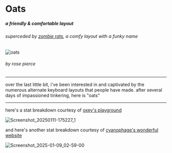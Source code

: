 # **Oats** 
##### a friendly & comfortable layout  
###### superceded by [zombie rats](https://github.com/rowie324/Zombie-Rats), a comfy layout with a funky name

![oats](https://github.com/user-attachments/assets/76e9c39d-8684-4812-8887-f91c583ed7ed)

###### by rose pierce
---
over the last little bit, i've been interested in and captivated by the numerous alternate keyboard layouts that people have made. 
after several days of impassioned tinkering, here is "oats"

---
here's a stat breakdown courtesy of [oxey's playground](https://oxey.dev/playground/index.html)

![Screenshot_20250111-175227_1](https://github.com/user-attachments/assets/e4257e21-c160-4c47-85d2-1b376a5c0a83)

and here's another stat breakdown
courtesy of [cyanophage's wonderful website](https://cyanophage.github.io/playground.html?layout=xqdfjzpluy%5Coatsgbnrei%3B%2C-mcvkhw%2F.%5E%27&mode=ergo&lan=english)
 
![Screenshot_2025-01-09_02-59-00](https://github.com/user-attachments/assets/9721ee61-7a06-4da6-9952-daf94180c1d5)

